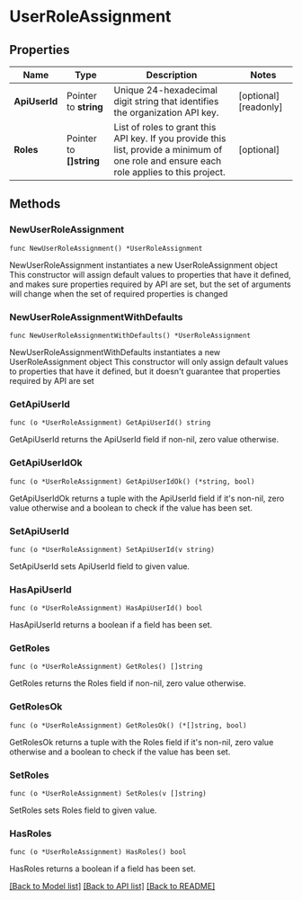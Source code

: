 # UserRoleAssignment

## Properties

Name | Type | Description | Notes
------------ | ------------- | ------------- | -------------
**ApiUserId** | Pointer to **string** | Unique 24-hexadecimal digit string that identifies the organization API key. | [optional] [readonly] 
**Roles** | Pointer to **[]string** | List of roles to grant this API key. If you provide this list, provide a minimum of one role and ensure each role applies to this project. | [optional] 

## Methods

### NewUserRoleAssignment

`func NewUserRoleAssignment() *UserRoleAssignment`

NewUserRoleAssignment instantiates a new UserRoleAssignment object
This constructor will assign default values to properties that have it defined,
and makes sure properties required by API are set, but the set of arguments
will change when the set of required properties is changed

### NewUserRoleAssignmentWithDefaults

`func NewUserRoleAssignmentWithDefaults() *UserRoleAssignment`

NewUserRoleAssignmentWithDefaults instantiates a new UserRoleAssignment object
This constructor will only assign default values to properties that have it defined,
but it doesn't guarantee that properties required by API are set

### GetApiUserId

`func (o *UserRoleAssignment) GetApiUserId() string`

GetApiUserId returns the ApiUserId field if non-nil, zero value otherwise.

### GetApiUserIdOk

`func (o *UserRoleAssignment) GetApiUserIdOk() (*string, bool)`

GetApiUserIdOk returns a tuple with the ApiUserId field if it's non-nil, zero value otherwise
and a boolean to check if the value has been set.

### SetApiUserId

`func (o *UserRoleAssignment) SetApiUserId(v string)`

SetApiUserId sets ApiUserId field to given value.

### HasApiUserId

`func (o *UserRoleAssignment) HasApiUserId() bool`

HasApiUserId returns a boolean if a field has been set.

### GetRoles

`func (o *UserRoleAssignment) GetRoles() []string`

GetRoles returns the Roles field if non-nil, zero value otherwise.

### GetRolesOk

`func (o *UserRoleAssignment) GetRolesOk() (*[]string, bool)`

GetRolesOk returns a tuple with the Roles field if it's non-nil, zero value otherwise
and a boolean to check if the value has been set.

### SetRoles

`func (o *UserRoleAssignment) SetRoles(v []string)`

SetRoles sets Roles field to given value.

### HasRoles

`func (o *UserRoleAssignment) HasRoles() bool`

HasRoles returns a boolean if a field has been set.


[[Back to Model list]](../README.md#documentation-for-models) [[Back to API list]](../README.md#documentation-for-api-endpoints) [[Back to README]](../README.md)


